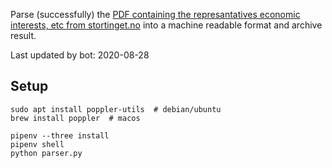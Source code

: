 Parse (successfully) the [PDF containing the represantatives economic interests, etc from stortinget.no](https://www.stortinget.no/no/Stortinget-og-demokratiet/Representantene/Okonomiske-interesser/) into a machine readable format and archive result.

Last updated by bot: 2020-08-28

## Setup
    sudo apt install poppler-utils  # debian/ubuntu
    brew install poppler  # macos

    pipenv --three install
    pipenv shell
    python parser.py
